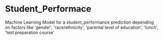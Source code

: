 # Student_Performace
Machine Learning Model for a student_performance prediction depending on factors like 'gender', 'race/ethnicity', 'parental level of education', 'lunch', 'test preparation course'
